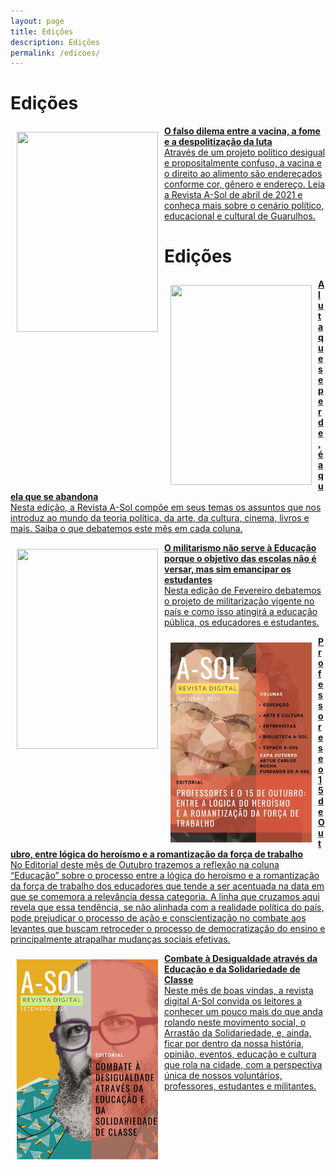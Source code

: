 ```yaml
---
layout: page
title: Edições
description: Edições
permalink: /edicoes/
---
```


<h1> Edições </h1>

<div><a href="http://cursinhoasol.com.br/revista/abr-2021-capa-o-falso-dilema-entre-a-vacina-a-fome-e-a-despolitizacao-da-luta/">

<p>
<img src="https://i.imgur.com/DhYWbcT.png" style="float:left;width:226px;height:320px;padding: 10px 10px 10px 10px; text-align: justify;color:black;">
<strong>O falso dilema entre a vacina, a fome e a despolitização da luta</strong><br>
Através de um projeto político desigual e propositalmente confuso, a vacina e o direito ao alimento são endereçados conforme cor, gênero e endereço. Leia a Revista A-Sol de abril de 2021 e conheça mais sobre o cenário político, educacional e cultural de Guarulhos.</p>
</a></div>


<h1> Edições </h1>

<div><a href="http://cursinhoasol.com.br/revista/a-luta-que-se-perde-e-aquela-que-se-abandona/">

<p>
<img src="https://i.imgur.com/xYKueLN.png" style="float:left;width:226px;height:320px;padding: 10px 10px 10px 10px; text-align: justify;color:black;">
<strong>A luta que se perde, é aquela que se abandona</strong><br>
Nesta edição, a Revista A-Sol compõe em seus temas os assuntos que nos introduz ao mundo da teoria política, da arte, da cultura, cinema, livros e mais. Saiba o que debatemos este mês em cada coluna.</p>
</a></div>


<div><a href="http://cursinhoasol.com.br/revista/fev2021-editorial/">

<p>
<img src="https://i.imgur.com/REyLdCT.png" style="float:left;width:226px;height:320px;padding: 10px 10px 10px 10px; text-align: justify;color:black;">
<strong>O militarismo não serve à Educação porque o objetivo das escolas não é versar, mas sim emancipar os estudantes</strong><br>
Nesta edição de Fevereiro debatemos o projeto de militarização vigente no país e como isso atingirá a educação pública, os educadores e estudantes.</p>
</a></div>

<div><a href="http://cursinhoasol.com.br/revista/ed2-editorial/">

<p>
<img src="https://raw.githubusercontent.com/asolgru/revista/master/assets/img/edicoes/ed2.jpeg" style="float:left;width:226px;height:320px;padding: 10px 10px 10px 10px; text-align: justify;color:black;">
<strong>Professores e o 15 de Outubro, entre lógica do heroísmo e a romantização da força de trabalho</strong><br>
No Editorial deste mês de Outubro trazemos a reflexão na coluna “Educação” sobre o processo entre a lógica do heroísmo e a romantização da força de trabalho dos educadores que tende a ser acentuada na data em que se comemora a relevância dessa categoria. A linha que cruzamos aqui revela que essa tendência, se não alinhada com a realidade política do país, pode prejudicar o processo de ação e conscientização no combate aos levantes que buscam retroceder o processo de democratização do ensino e principalmente atrapalhar mudanças sociais efetivas.</p>
</a></div>


<div><a href="http://cursinhoasol.com.br/revista/ed1-editorial/">

<p>
<img src="https://raw.githubusercontent.com/asolgru/revista/master/assets/img/edicoes/ed1.jpeg" style="float:left;width:226px;height:320px;padding: 10px 10px 10px 10px; text-align: justify;color:black;">
<strong>Combate à Desigualdade através da Educação e da Solidariedade de Classe</strong><br>
Neste mês de boas vindas, a revista digital A-Sol convida os leitores a conhecer um pouco mais do que anda rolando neste movimento social, o Arrastão da Solidariedade, e, ainda, ficar por dentro da nossa história, opinião, eventos, educação e cultura que rola na cidade, com a perspectiva única de nossos voluntários, professores, estudantes e militantes.
</p>
</a></div>


